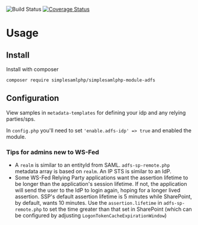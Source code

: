 ![Build Status](https://github.com/simplesamlphp/simplesamlphp-module-adfs/workflows/CI/badge.svg?branch=master)
[![Coverage Status](https://codecov.io/gh/simplesamlphp/simplesamlphp-module-adfs/branch/master/graph/badge.svg)](https://codecov.io/gh/simplesamlphp/simplesamlphp-module-adfs)

# Usage

## Install

Install with composer

    composer require simplesamlphp/simplesamlphp-module-adfs


## Configuration

View samples in `metadata-templates` for defining your idp and any relying parties/sps.

In `config.php` you'll need to set `'enable.adfs-idp' => true` and enabled the module.

### Tips for admins new to WS-Fed

* A `realm` is similar to an entityId from SAML. `adfs-sp-remote.php` metadata 
 array is based on `realm`. An IP STS is similar to an IdP.
* Some WS-Fed Relying Party applications want the assertion lifetime to be longer
 than the application's session lifetime. If not, the application will send the user to
 the IdP to login again, hoping for a longer lived assertion.
 SSP's default assertion lifetime is 5 minutes while SharePoint, by default, wants 10 minutes.
 Use the `assertion.lifetime` in `adfs-sp-remote.php` to set the time greater than that set in SharePoint
 (which can be configured by adjusting `LogonTokenCacheExpirationWindow`) 
